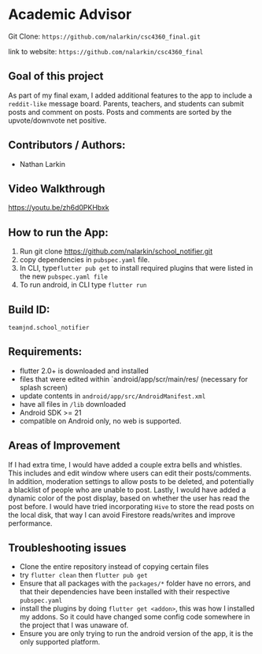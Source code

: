 # Academic Advisor 


Git Clone: `https://github.com/nalarkin/csc4360_final.git`

link to website: `https://github.com/nalarkin/csc4360_final`

## Goal of this project

As part of my final exam, I added additional features to the app to include a `reddit-like` message board. Parents, teachers, and students can submit posts and comment on posts. Posts and comments are sorted by the upvote/downvote net positive.

## Contributors / Authors:

* Nathan Larkin

## Video Walkthrough

https://youtu.be/zh6d0PKHbxk

## How to run the App:

1. Run git clone https://github.com/nalarkin/school_notifier.git
2. copy dependencies in `pubspec.yaml` file.
3. In CLI, type`flutter pub get` to install required plugins that were listed in the new `pubspec.yaml file`
4. To run android, in CLI type `flutter run`

## Build ID: 

`teamjnd.school_notifier`

## Requirements:

* flutter 2.0+ is downloaded and installed
* files that were edited within `android/app/scr/main/res/  (necessary for splash screen)
* update contents in `android/app/src/AndroidManifest.xml`
* have all files in `/lib` downloaded
* Android SDK >= 21
* compatible on Android only, no web is supported.

## Areas of Improvement

If I had extra time, I would have added a couple extra bells and whistles. This includes and edit window where users can edit their posts/comments. In addition, moderation settings to allow posts to be deleted, and potentially a blacklist of people who are unable to post. Lastly, I would have added a dynamic color of the post display, based on whether the user has read the post before. I would have tried incorporating `Hive` to store the read posts on the local disk, that way I can avoid Firestore reads/writes and improve performance.

## Troubleshooting issues

* Clone the entire repository instead of copying certain files
* try `flutter clean` then `flutter pub get`
* Ensure that all packages with the `packages/*` folder have no errors, and that their dependencies have been installed with their respective `pubspec.yaml`
* install the plugins by doing `flutter get <addon>`, this was how I installed my addons. So it could have changed some config code somewhere in the project that I was unaware of.
* Ensure you are only trying to run the android version of the app, it is the only supported platform.

